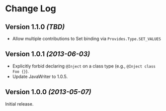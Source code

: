 Change Log
==========

Version 1.1.0 *(TBD)*
----------------------------

 * Allow multiple contributions to Set binding via `Provides.Type.SET_VALUES`


Version 1.0.1 *(2013-06-03)*
----------------------------

 * Explicitly forbid declaring `@Inject` on a class type (e.g., `@Inject class Foo {}`).
 * Update JavaWriter to 1.0.5.


Version 1.0.0 *(2013-05-07)*
----------------------------

Initial release.

